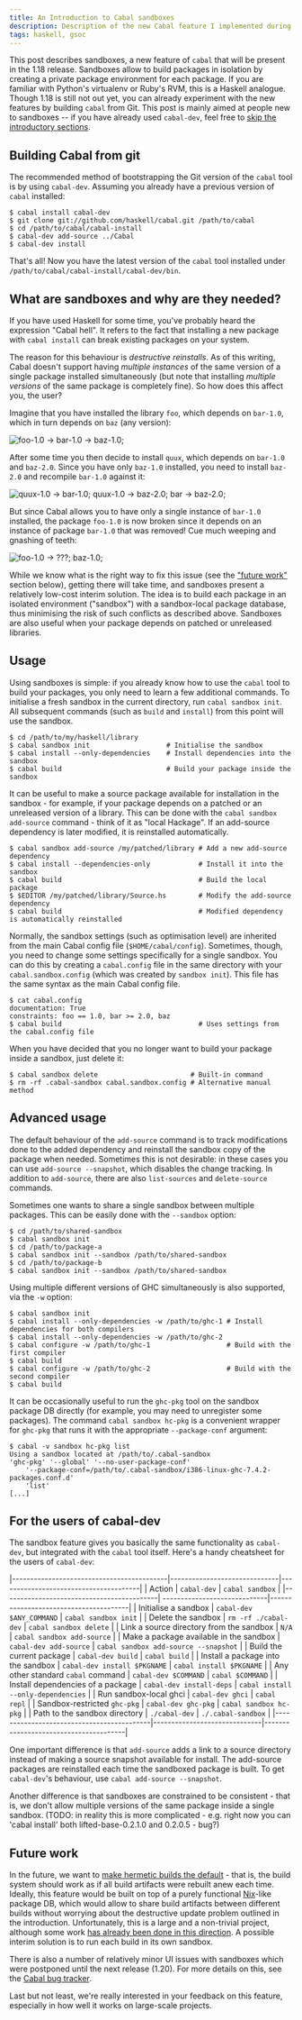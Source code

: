 ```yaml
---
title: An Introduction to Cabal sandboxes
description: Description of the new Cabal feature I implemented during GSoC 2012.
tags: haskell, gsoc
---
```


This post describes sandboxes, a new feature of `cabal` that will be present in
the 1.18 release. Sandboxes allow to build packages in isolation by creating a
private package environment for each package. If you are familiar with Python's
virtualenv or Ruby's RVM, this is a Haskell analogue. Though 1.18 is still not
out yet, you can already experiment with the new features by building `cabal`
from Git. This post is mainly aimed at people new to sandboxes -- if you have
already used `cabal-dev`, feel free to
[skip the introductory sections](#for-the-users-of-cabal-dev).

Building Cabal from git
-----------------------

The recommended method of bootstrapping the Git version of the `cabal` tool is
by using `cabal-dev`. Assuming you already have a previous version of `cabal`
installed:

    $ cabal install cabal-dev
    $ git clone git://github.com/haskell/cabal.git /path/to/cabal
    $ cd /path/to/cabal/cabal-install
    $ cabal-dev add-source ../Cabal
    $ cabal-dev install

That's all! Now you have the latest version of the `cabal` tool installed under
`/path/to/cabal/cabal-install/cabal-dev/bin`.

What are sandboxes and why are they needed?
-------------------------------------------

If you have used Haskell for some time, you've probably heard the expression
"Cabal hell". It refers to the fact that installing a new package with `cabal
install` can break existing packages on your system.

The reason for this behaviour is *destructive reinstalls*. As of this writing,
Cabal doesn't support having *multiple instances* of the same version of a
single package installed simultaneously (but note that installing *multiple
versions* of the same package is completely fine). So how does this affect you,
the user?

Imagine that you have installed the library `foo`, which depends on
`bar-1.0`, which in turn depends on `baz` (any version):

![](/e/img/sandboxes-pic-0.png "foo-1.0 -> bar-1.0 -> baz-1.0;")

After some time you then decide to install `quux`, which depends on `bar-1.0`
and `baz-2.0`. Since you have only `baz-1.0` installed, you need to install
`baz-2.0` and recompile `bar-1.0` against it:

![](/e/img/sandboxes-pic-1.png "quux-1.0 -> bar-1.0; quux-1.0 -> baz-2.0; bar -> baz-2.0;")

But since Cabal allows you to have only a single instance of `bar-1.0`
installed, the package `foo-1.0` is now broken since it depends on an instance
of package `bar-1.0` that was removed! Cue much weeping and gnashing of teeth:

![](/e/img/sandboxes-pic-2.png "foo-1.0 -> ???; baz-1.0;")

While we know what is the right way to fix this issue (see the
["future work"](#future-work) section below), getting there will take time, and
sandboxes present a relatively low-cost interim solution. The idea is to build
each package in an isolated environment ("sandbox") with a sandbox-local package
database, thus minimising the risk of such conflicts as described
above. Sandboxes are also useful when your package depends on patched or
unreleased libraries.

Usage
-----

Using sandboxes is simple: if you already know how to use the `cabal` tool to
build your packages, you only need to learn a few additional commands. To
initialise a fresh sandbox in the current directory, run `cabal sandbox
init`. All subsequent commands (such as `build` and `install`) from this point
will use the sandbox.

    $ cd /path/to/my/haskell/library
    $ cabal sandbox init                   # Initialise the sandbox
    $ cabal install --only-dependencies    # Install dependencies into the sandbox
    $ cabal build                          # Build your package inside the sandbox

It can be useful to make a source package available for installation in the
sandbox - for example, if your package depends on a patched or an unreleased
version of a library. This can be done with the `cabal sandbox add-source`
command - think of it as "local Hackage". If an add-source dependency is later
modified, it is reinstalled automatically.

    $ cabal sandbox add-source /my/patched/library # Add a new add-source dependency
    $ cabal install --dependencies-only            # Install it into the sandbox
    $ cabal build                                  # Build the local package
    $ $EDITOR /my/patched/library/Source.hs        # Modify the add-source dependency
    $ cabal build                                  # Modified dependency is automatically reinstalled

Normally, the sandbox settings (such as optimisation level) are inherited from
the main Cabal config file (`$HOME/cabal/config`). Sometimes, though, you need
to change some settings specifically for a single sandbox. You can do this by
creating a `cabal.config` file in the same directory with your
`cabal.sandbox.config` (which was created by `sandbox init`). This file has the
same syntax as the main Cabal config file.

    $ cat cabal.config
    documentation: True
    constraints: foo == 1.0, bar >= 2.0, baz
    $ cabal build                                  # Uses settings from the cabal.config file

When you have decided that you no longer want to build your package inside a
sandbox, just delete it:

    $ cabal sandbox delete                       # Built-in command
    $ rm -rf .cabal-sandbox cabal.sandbox.config # Alternative manual method


Advanced usage
--------------

The default behaviour of the `add-source` command is to track modifications done
to the added dependency and reinstall the sandbox copy of the package when
needed. Sometimes this is not desirable: in these cases you can use `add-source
--snapshot`, which disables the change tracking. In addition to `add-source`,
there are also `list-sources` and `delete-source` commands.

Sometimes one wants to share a single sandbox between multiple packages. This
can be easily done with the `--sandbox` option:

    $ cd /path/to/shared-sandbox
    $ cabal sandbox init
    $ cd /path/to/package-a
    $ cabal sandbox init --sandbox /path/to/shared-sandbox
    $ cd /path/to/package-b
    $ cabal sandbox init --sandbox /path/to/shared-sandbox

Using multiple different versions of GHC simultaneously is also supported, via
the `-w` option:

    $ cabal sandbox init
    $ cabal install --only-dependencies -w /path/to/ghc-1 # Install dependencies for both compilers
    $ cabal install --only-dependencies -w /path/to/ghc-2
    $ cabal configure -w /path/to/ghc-1                   # Build with the first compiler
    $ cabal build
    $ cabal configure -w /path/to/ghc-2                   # Build with the second compiler
    $ cabal build

It can be occasionally useful to run the `ghc-pkg` tool on the sandbox package
DB directly (for example, you may need to unregister some packages). The command
`cabal sandbox hc-pkg` is a convenient wrapper for `ghc-pkg` that runs it with
the appropriate `--package-conf` argument:

    $ cabal -v sandbox hc-pkg list
    Using a sandbox located at /path/to/.cabal-sandbox
    'ghc-pkg' '--global' '--no-user-package-conf'
        '--package-conf=/path/to/.cabal-sandbox/i386-linux-ghc-7.4.2-packages.conf.d'
        'list'
    [...]


For the users of cabal-dev
--------------------------

The sandbox feature gives you basically the same functionality as
`cabal-dev`, but integrated with the `cabal` tool itself. Here's a
handy cheatsheet for the users of `cabal-dev`:

|-------------------------------------------|------------------------------|---------------------------------------|
| Action                                    | `cabal-dev`                  | `cabal sandbox`                       |
|-------------------------------------------| -----------------------------|---------------------------------------|
| Initialise a sandbox                      | `cabal-dev $ANY_COMMAND`     | `cabal sandbox init`                  |
| Delete the sandbox                        | `rm -rf ./cabal-dev`         | `cabal sandbox delete`                |
| Link a source directory from the sandbox  | `N/A`                        | `cabal sandbox add-source`            |
| Make a package available in the sandbox   | `cabal-dev add-source`       | `cabal sandbox add-source --snapshot` |
| Build the current package                 | `cabal-dev build`            | `cabal build`                         |
| Install a package into the sandbox        | `cabal-dev install $PKGNAME` | `cabal install $PKGNAME`              |
| Any other standard `cabal` command        | `cabal-dev $COMMAND`         | `cabal $COMMAND`                      |
| Install dependencies of a package         | `cabal-dev install-deps`     | `cabal install --only-dependencies`   |
| Run sandbox-local ghci                    | `cabal-dev ghci`             | `cabal repl`                          |
| Sandbox-restricted `ghc-pkg`              | `cabal-dev ghc-pkg`          | `cabal sandbox hc-pkg`                |
| Path to the sandbox directory             | `./cabal-dev`                | `./.cabal-sandbox`                    |
|-------------------------------------------|------------------------------|---------------------------------------|

One important difference is that `add-source` adds a link to a source directory
instead of making a source snapshot available for install. The add-source
packages are reinstalled each time the sandboxed package is built. To get
`cabal-dev`'s behaviour, use `cabal add-source --snapshot`.

Another difference is that sandboxes are constrained to be consistent - that is,
we don't allow multiple versions of the same package inside a single
sandbox. (TODO: in reality this is more complicated - e.g. right now you can
'cabal install' both lifted-base-0.2.1.0 and 0.2.0.5 - bug?)

Future work
-----------

In the future, we want to
[make hermetic builds the default](http://blog.johantibell.com/2012/03/cabal-of-my-dreams.html) -
that is, the build system should work as if all build artifacts were rebuilt
anew each time. Ideally, this feature would be built on top of a purely
functional [Nix](http://nixos.org/nixos/)-like package DB, which would allow to
share build artifacts between different builds without worrying about the
destructive update problem outlined in the introduction. Unfortunately, this is
a large and a non-trivial project, although some work
[has already been done in this direction](http://www.youtube.com/watch?v=h4QmkyN28Qs). A
possible interim solution is to run each build in its own sandbox.

There is also a number of relatively minor UI issues with sandboxes which were
postponed until the next release (1.20). For more details on this, see the
[Cabal bug tracker](https://github.com/haskell/cabal/issues?labels=&milestone=21&page=1&state=open).

Last but not least, we're really interested in your feedback on this feature,
especially in how well it works on large-scale projects.
